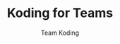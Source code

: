 ---
title: Koding for Teams
author: Team Koding
categories: [teams, koding]

series: teams
series-index: 0
template: series.toffee
---
